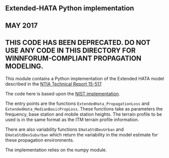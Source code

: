 ## Extended-HATA Python implementation

## MAY 2017
## THIS CODE HAS BEEN DEPRECATED. DO NOT USE ANY CODE IN THIS DIRECTORY FOR WINNFORUM-COMPLIANT PROPAGATION MODELING.

This module contains a Python implementation of the Extended HATA model
described in the [NTIA Technical Report 15-517](https://www.ntia.doc.gov/report/2015/35-ghz-exclusion-zone-analyses-and-methodology).

The code here is based upon the [NIST implementation](https://github.com/usnistgov/eHATA).

The entry points are the functions `ExtendedHata_PropagationLoss` and `ExtendedHata_MedianBasicPropLoss`.
These functions take as parameters the frequency, base station and mobile station heights. The terrain
profile to be used is in the same format as the ITM terrain profile information.

There are also variability functions `EHataStdDevUrban` and `EHataStdDevSuburban` which return the
variability in the model estimate for these propagation environments.

The implementation relies on the numpy module.

